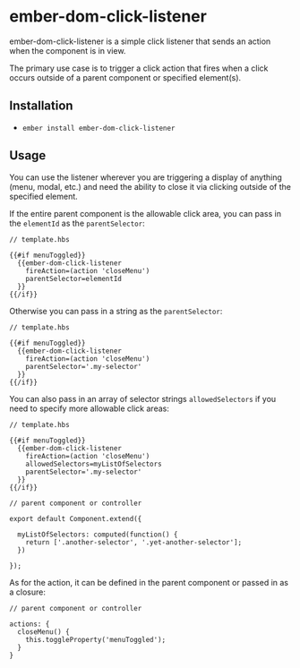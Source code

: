 # ember-dom-click-listener

ember-dom-click-listener is a simple click listener that sends an action when the component is in view.

The primary use case is to trigger a click action that fires when a click occurs outside of a parent component or specified element(s).

## Installation

* `ember install ember-dom-click-listener`

## Usage

You can use the listener wherever you are triggering a display of anything (menu, modal, etc.) and need the ability to close it via clicking outside of the specified element.

If the entire parent component is the allowable click area, you can pass in the `elementId` as the `parentSelector`:

```
// template.hbs

{{#if menuToggled}}
  {{ember-dom-click-listener
    fireAction=(action 'closeMenu')
    parentSelector=elementId
  }}
{{/if}}
```

Otherwise you can pass in a string as the `parentSelector`:

```
// template.hbs

{{#if menuToggled}}
  {{ember-dom-click-listener
    fireAction=(action 'closeMenu')
    parentSelector='.my-selector'
  }}
{{/if}}
```

You can also pass in an array of selector strings `allowedSelectors` if you need to specify more allowable click areas:

```
// template.hbs

{{#if menuToggled}}
  {{ember-dom-click-listener
    fireAction=(action 'closeMenu')
    allowedSelectors=myListOfSelectors
    parentSelector='.my-selector'
  }}
{{/if}}

// parent component or controller

export default Component.extend({

  myListOfSelectors: computed(function() {
    return ['.another-selector', '.yet-another-selector'];
  })

});
```

As for the action, it can be defined in the parent component or passed in as a closure:

```
// parent component or controller

actions: {
  closeMenu() {
    this.toggleProperty('menuToggled');
  }
}

```
